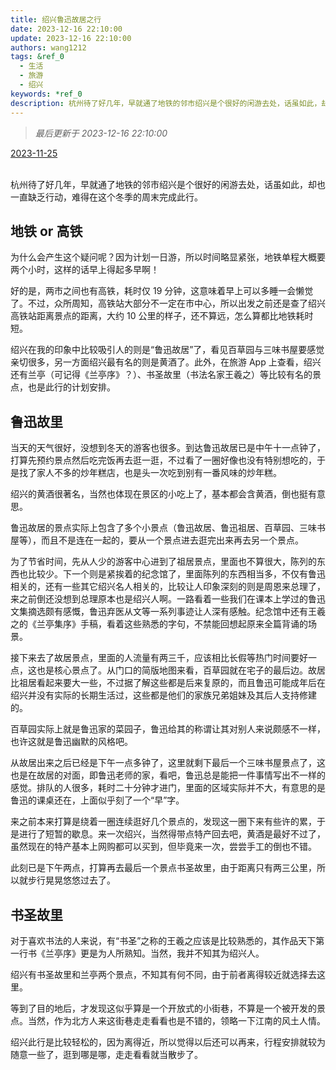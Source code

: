 ```yaml
---
title: 绍兴鲁迅故居之行
date: 2023-12-16 22:10:00
update: 2023-12-16 22:10:00
authors: wang1212
tags: &ref_0
  - 生活
  - 旅游
  - 绍兴
keywords: *ref_0
description: 杭州待了好几年，早就通了地铁的邻市绍兴是个很好的闲游去处，话虽如此，却也一直缺乏行动，难得在这个冬季的周末完成此行。
---
```


> _最后更新于 2023-12-16 22:10:00_

<u>2023-11-25</u>
<br />
<br />

杭州待了好几年，早就通了地铁的邻市绍兴是个很好的闲游去处，话虽如此，却也一直缺乏行动，难得在这个冬季的周末完成此行。

<!-- truncate -->

## 地铁 or 高铁

为什么会产生这个疑问呢？因为计划一日游，所以时间略显紧张，地铁单程大概要两个小时，这样的话早上得起多早啊！

好的是，两市之间也有高铁，耗时仅 19 分钟，这意味着早上可以多睡一会懒觉了。不过，众所周知，高铁站大部分不一定在市中心，所以出发之前还是查了绍兴高铁站距离景点的距离，大约 10 公里的样子，还不算远，怎么算都比地铁耗时短。

绍兴在我的印象中比较吸引人的则是“鲁迅故居”了，看见百草园与三味书屋要感觉亲切很多，另一方面绍兴最有名的则是黄酒了。此外，在旅游 App 上查看，绍兴还有兰亭（可记得《兰亭序》？）、书圣故里（书法名家王羲之）等比较有名的景点，也是此行的计划安排。

## 鲁迅故里

当天的天气很好，没想到冬天的游客也很多。到达鲁迅故居已是中午十一点钟了，打算先预约景点然后吃完饭再去逛一逛，不过看了一圈好像也没有特别想吃的，于是找了家人不多的炒年糕店，也是头一次吃到别有一番风味的炒年糕。

绍兴的黄酒很著名，当然也体现在景区的小吃上了，基本都会含黄酒，倒也挺有意思。

鲁迅故居的景点实际上包含了多个小景点（鲁迅故居、鲁迅祖居、百草园、三味书屋等），而且不是连在一起的，要从一个景点进去逛完出来再去另一个景点。

为了节省时间，先从人少的游客中心进到了祖居景点，里面也不算很大，陈列的东西也比较少。下一个则是紧挨着的纪念馆了，里面陈列的东西相当多，不仅有鲁迅相关的，还有一些其它绍兴名人相关的，比较让人印象深刻的则是周恩来总理了，来之前倒还没想到总理原本也是绍兴人啊。一路看着一些我们在课本上学过的鲁迅文集摘选颇有感慨，鲁迅弃医从文等一系列事迹让人深有感触。纪念馆中还有王羲之的《兰亭集序》手稿，看着这些熟悉的字句，不禁能回想起原来全篇背诵的场景。

接下来去了故居景点，里面的人流量有两三千，应该相比长假等热门时间要好一点，这也是核心景点了。从门口的简版地图来看，百草园就在宅子的最后边。故居比祖居看起来要大一些，不过据了解这些都是后来复原的，而且鲁迅可能成年后在绍兴并没有实际的长期生活过，这些都是他们的家族兄弟姐妹及其后人支持修建的。

百草园实际上就是鲁迅家的菜园子，鲁迅给其的称谓让其对别人来说颇感不一样，也许这就是鲁迅幽默的风格吧。

从故居出来之后已经是下午一点多钟了，这里就剩下最后一个三味书屋景点了，这也是在故居的对面，即鲁迅老师的家，看吧，鲁迅总是能把一件事情写出不一样的感觉。排队的人很多，耗时二十分钟才进门，里面的区域实际并不大，有意思的是鲁迅的课桌还在，上面似乎刻了一个“早”字。

来之前本来打算是绕着一圈连续逛好几个景点的，发现这一圈下来有些许的累，于是进行了短暂的歇息。来一次绍兴，当然得带点特产回去吧，黄酒是最好不过了，虽然现在的特产基本上网购都可以买到，但毕竟来一次，尝尝手工的倒也不错。

此刻已是下午两点，打算再去最后一个景点书圣故里，由于距离只有两三公里，所以就步行晃晃悠悠过去了。

## 书圣故里

对于喜欢书法的人来说，有“书圣”之称的王羲之应该是比较熟悉的，其作品天下第一行书《兰亭序》更是为人所熟知。当然，我并不知其为绍兴人。

绍兴有书圣故里和兰亭两个景点，不知其有何不同，由于前者离得较近就选择去这里。

等到了目的地后，才发现这似乎算是一个开放式的小街巷，不算是一个被开发的景点。当然，作为北方人来这街巷走走看看也是不错的，领略一下江南的风土人情。

绍兴此行是比较轻松的，因为离得近，所以觉得以后还可以再来，行程安排就较为随意一些了，逛到哪是哪，走走看看就当散步了。
